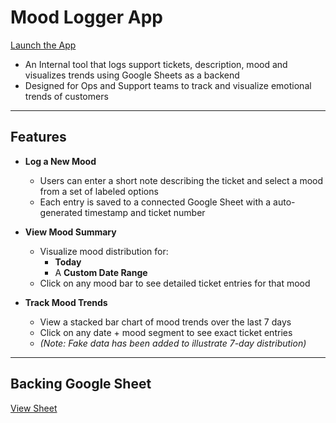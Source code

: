 # Mood Logger App  
[Launch the App](https://mood-logger.streamlit.app/)

- An Internal tool that logs support tickets, description, mood and visualizes trends using Google Sheets as a backend
- Designed for Ops and Support teams to track and visualize emotional trends of customers

---

## Features

- **Log a New Mood**  
  - Users can enter a short note describing the ticket and select a mood from a set of labeled options  
  - Each entry is saved to a connected Google Sheet with a auto-generated timestamp and ticket number
    
- **View Mood Summary**  
  - Visualize mood distribution for:
    - **Today**
    - A **Custom Date Range**  
  - Click on any mood bar to see detailed ticket entries for that mood  

- **Track Mood Trends**  
  - View a stacked bar chart of mood trends over the last 7 days  
  - Click on any date + mood segment to see exact ticket entries  
  - _(Note: Fake data has been added to illustrate 7-day distribution)_

---

## Backing Google Sheet  
[View Sheet](https://docs.google.com/spreadsheets/d/1i-eIaNNWcFnI7jG9B7eK5suSgBDuvuf1bQw3wamODTs/edit?pli=1&gid=0#gid=0)
